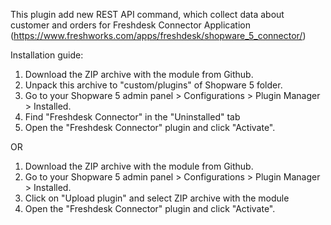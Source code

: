 This plugin add new REST API command, which collect data about customer and orders for Freshdesk Connector Application 
(https://www.freshworks.com/apps/freshdesk/shopware_5_connector/)

Installation guide:

1) Download the ZIP archive with the module from Github. 
2) Unpack this archive to "custom/plugins" of Shopware 5 folder.
3) Go to your Shopware 5 admin panel > Configurations > Plugin Manager > Installed. 
4) Find "Freshdesk Connector" in the "Uninstalled" tab
5) Open the "Freshdesk Connector" plugin and click "Activate".

OR

1) Download the ZIP archive with the module from Github. 
2) Go to your Shopware 5 admin panel > Configurations > Plugin Manager > Installed. 
3) Click on "Upload plugin" and select ZIP archive with the module
4) Open the "Freshdesk Connector" plugin and click "Activate".
